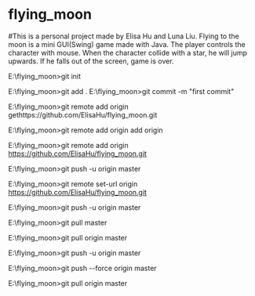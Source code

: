 # flying_moon

#This is a personal project made by Elisa Hu and Luna Liu. Flying to the moon is a mini GUI(Swing) game made with Java. The player controls the character with mouse. When the character collide with a star, he will jump upwards. If he falls out of the screen, game is over.




E:\flying_moon>git init

E:\flying_moon>git add .
E:\flying_moon>git commit -m "first commit"

E:\flying_moon>git remote add origin gethttps://github.com/ElisaHu/flying_moon.git

E:\flying_moon>git remote add origin  add origin

E:\flying_moon>git remote add origin https://github.com/ElisaHu/flying_moon.git

E:\flying_moon>git push -u origin master

E:\flying_moon>git remote set-url origin https://github.com/ElisaHu/flying_moon.git

E:\flying_moon>git push -u origin master

E:\flying_moon>git pull master

E:\flying_moon>git pull origin master

E:\flying_moon>git push -u origin master

E:\flying_moon>git push --force origin master

E:\flying_moon>git pull origin master

